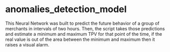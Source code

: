 # anomalies_detection_model
This Neural Network was built to predict the future behavior of a group of merchants in intervals of two hours. Then, the script takes those predictions and estimate a minimum and maximum TPV for that point of the time, if the real value is out of the area between the minimum and maximum then it raises a visual alarm.
